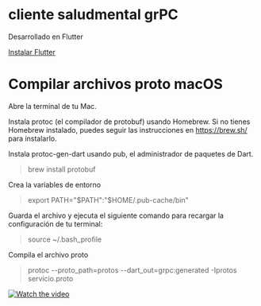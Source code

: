 # cliente saludmental grPC

Desarrollado en Flutter

[Instalar Flutter](https://flutter.dev/?gclid=CjwKCAjw6IiiBhAOEiwALNqncS6_f7y3FPKQhKAn1sVdrH4SD80aW1PYdxLNyOuReSbG_rTWFGUvrBoC1ogQAvD_BwE&gclsrc=aw.ds "Instalar Flutter")

# Compilar archivos proto macOS

Abre la terminal de tu Mac.

Instala protoc (el compilador de protobuf) usando Homebrew. Si no tienes Homebrew instalado, puedes seguir las instrucciones en https://brew.sh/ para instalarlo.

Instala protoc-gen-dart usando pub, el administrador de paquetes de Dart.

> brew install protobuf

Crea la variables de entorno

> export PATH="$PATH":"$HOME/.pub-cache/bin"

Guarda el archivo y ejecuta el siguiente comando para recargar la configuración de tu terminal:

> source ~/.bash_profile

Compila el archivo proto

> protoc --proto_path=protos  --dart_out=grpc:generated -Iprotos servicio.proto


[![Watch the video](https://i.imgur.com/vKb2F1B.png)](https://github.com/SuperDesarroll/py_saludmental_grpc_server/blob/main/clientes/Flutter/android/videoappsaludmental.mp4?raw=true)
